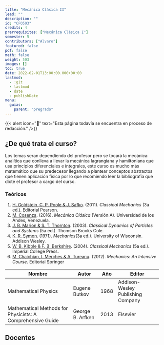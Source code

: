 ```yaml
---
title: "Mecánica Clásica II"
lead: ""
description: ""
id: "CFO503"
credits: 4
prerrequisites: ["Mecánica Clásica I"]
semester: 5
contributors: ["Alvaro"]
featured: false
pdf: false
math: false
weight: 503
images: []
toc: true
date: 2022-02-01T13:00:00.000+00:00
lastmod:
  - :git
  - lastmod
  - date
  - publishDate
menu:
  guias:
    parent: "pregrado"
---
```


{{< alert icon="🔔" text="Esta página todavía se encuentra en proceso de redacción." />}}

## ¿De qué trata el curso?

Los temas seran dependiendo del profesor pero se tocará la mecánica analítica que conlleva a llevar la mecánica lagrangiana y hamiltoniana que usa principios diferenciales e integrales, este curso es mucho más matemático que su predecesor llegando a plantear conceptos abstractos que tienen aplicación física por lo que recomiendo leer la bibliografía que dicte el profesor a cargo del curso.

### Teóricos

1. [H. Goldstein, C. P. Poole & J. Safko](https://drive.google.com/file/d/1i-DDF-aqyvc-WpSiydamUri0B-vf5lJ9/view?usp=share_link). (2011). *Classical Mechanics* (3a ed.). Editorial Pearson.
2. [M. Cosenza](https://drive.google.com/file/d/1iSCyQmuPykbYJWPFTnm76hh5CKH2jvOU/view?usp=share_link). (2016). *Mecánica Clásica* (Versión A). Universidad de los Andes, Venezuela.
3. [J. B. Marion & S. T. Thornton](https://drive.google.com/file/d/1_BxYSpDL_fu43Crx8ZPNK4M-VqREFryM/view?usp=share_link). (2003). *Classical Dynamics of Particles and Systems* (5a ed.). Thomson Brooks Cole.
4. [K. R. Symon](https://drive.google.com/file/d/1bBdJTdUwzjgip1Vw4H7F9PY4_sE2U8gv/view?usp=sharing). (1971). *Mechanics*(3a ed.). University of Wisconsin. Addison Wesley.
5. [W. B. Kibble & F. B. Berkshire](https://drive.google.com/file/d/1-XoekKnsL8cmmlE40r9fijt6HTd5tXc-/view?usp=sharing). (2004). *Classical Mechanics* (5a ed.). Imperial College Press.
6. [M. Chaichian, I. Merches & A. Tureanu](https://drive.google.com/file/d/1vz30AyfMIpi8NOEOZXXgkvpJiIhWHlPw/view?usp=sharing). (2012). *Mechanics: An Intensive Course*. Editorial Springer

|Nombre|Autor|Año|Editor|
|------|-----|---|------|
|Mathematical Physics|Eugene Butkov|1968|Addison-Wesley Publishing Company|
|Mathematical Methods for Physicists: A Comprehensive Guide|George B. Arfken|2013|Elsevier|

## Docentes
